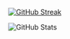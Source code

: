 [![GitHub Streak](https://github-readme-streak-stats.herokuapp.com?user=SSHGM&theme=blueberry&hide_border=true&date_format=M%20j%5B%2C%20Y%5D)](https://git.io/streak-stats)

![GitHub Stats](https://github-readme-stats.vercel.app/api?username=SSHGM&theme=prussian&show_icons=true)
